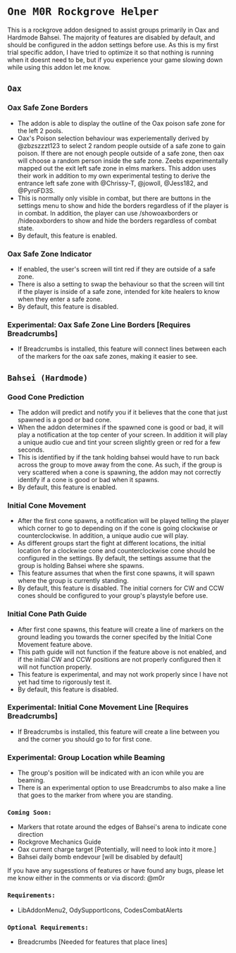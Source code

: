 # `One M0R Rockgrove Helper`

This is a rockgrove addon designed to assist groups primarily in Oax and Hardmode Bahsei. The majority of features are disabled by default, and should be configured in the addon settings before use.
As this is my first trial specific addon, I have tried to optimize it so that nothing is running when it doesnt need to be, but if you experience your game slowing down while using this addon let me know.

## `Oax`

### Oax Safe Zone Borders
- The addon is able to display the outline of the Oax poison safe zone for the left 2 pools.
- Oax's Poison selection behaviour was experiementally derived by @zbzszzzt123 to select 2 random people outside of a safe zone to gain poison. If there are not enough people outside of a safe zone, then oax will choose a random person inside the safe zone. Zeebs experimentally mapped out the exit left safe zone in elms markers. This addon uses their work in addition to my own experimental testing to derive the entrance left safe zone with @Chrissy-T, @jowoll, @Jess182, and @PyroFD3S.
- This is normally only visible in combat, but there are buttons in the settings menu to show and hide the borders regardless of if the player is in combat. In addition, the player can use /showoaxborders or /hideoaxborders to show and hide the borders regardless of combat state.
- By default, this feature is enabled.

### Oax Safe Zone Indicator
- If enabled, the user's screen will tint red if they are outside of a safe zone.
- There is also a setting to swap the behaviour so that the screen will tint if the player is inside of a safe zone, intended for kite healers to know when they enter a safe zone.
- By default, this feature is disabled.


### Experimental: Oax Safe Zone Line Borders [Requires Breadcrumbs]
- If Breadcrumbs is installed, this feature will connect lines between each of the markers for the oax safe zones, making it easier to see.

## `Bahsei (Hardmode)`

### Good Cone Prediction
- The addon will predict and notify you if it believes that the cone that just spawned is a good or bad cone.
- When the addon determines if the spawned cone is good or bad, it will play a notification at the top center of your screen. In addition it will play a unique audio cue and tint your screen slightly green or red for a few seconds.
- This is identified by if the tank holding bahsei would have to run back across the group to move away from the cone. As such, if the group is very scattered when a cone is spawning, the addon may not correctly identify if a cone is good or bad when it spawns.
- By default, this feature is enabled.

### Initial Cone Movement
- After the first cone spawns, a notification will be played telling the player which corner to go to depending on if the cone is going clockwise or counterclockwise. In addition, a unique audio cue will play.
- As different groups start the fight at different locations, the initial location for a clockwise cone and counterclockwise cone should be configured in the settings. By default, the settings assume that the group is holding Bahsei where she spawns.
- This feature assumes that when the first cone spawns, it will spawn where the group is currently standing.
- By default, this feature is disabled. The initial corners for CW and CCW cones should be configured to your group's playstyle before use.

### Initial Cone Path Guide
- After first cone spawns, this feature will create a line of markers on the ground leading you towards the corner specifed by the Initial Cone Movement feature above.
- This path guide will not function if the feature above is not enabled, and if the initial CW and CCW positions are not properly configured then it will not function properly.
- This feature is experimental, and may not work properly since I have not yet had time to rigorously test it.
- By default, this feature is disabled.


### Experimental: Initial Cone Movement Line [Requires Breadcrumbs]
- If Breadcrumbs is installed, this feature will create a line between you and the corner you should go to for first cone.

### Experimental: Group Location while Beaming
- The group's position will be indicated with an icon while you are beaming.
- There is an experimental option to use Breadcrumbs to also make a line that goes to the marker from where you are standing.

### `Coming Soon:`
- Markers that rotate around the edges of Bahsei's arena to indicate cone direction
- Rockgrove Mechanics Guide
- Oax current charge target [Potentially, will need to look into it more.]
- Bahsei daily bomb endevour [will be disabled by default]

If you have any sugesstions of features or have found any bugs, please let me know either in the comments or via discord: @m0r

### `Requirements:`
- LibAddonMenu2, OdySupportIcons, CodesCombatAlerts
### `Optional Requirements:`
- Breadcrumbs [Needed for features that place lines]